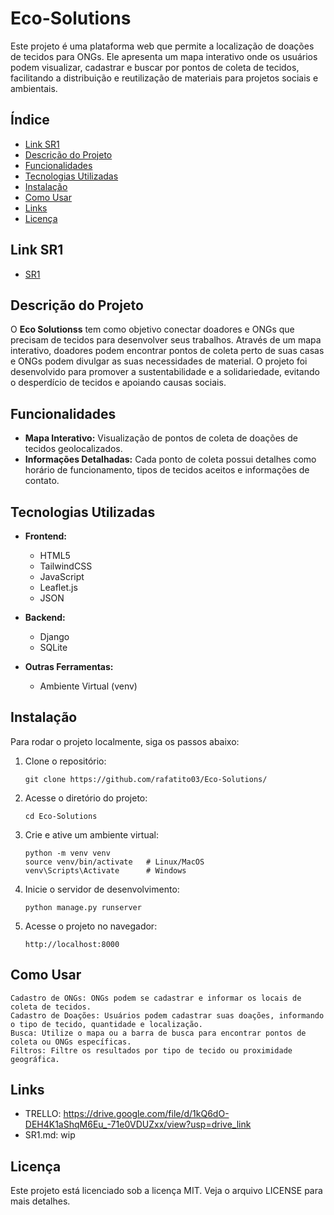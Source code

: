 # Eco-Solutions

Este projeto é uma plataforma web que permite a localização de doações de tecidos para ONGs. Ele apresenta um mapa interativo onde os usuários podem visualizar, cadastrar e buscar por pontos de coleta de tecidos, facilitando a distribuição e reutilização de materiais para projetos sociais e ambientais.

## Índice
- [Link SR1](#link-sr1)
- [Descrição do Projeto](#descrição-do-projeto)
- [Funcionalidades](#funcionalidades)
- [Tecnologias Utilizadas](#tecnologias-utilizadas)
- [Instalação](#instalação)
- [Como Usar](#como-usar)
- [Links](#links)
- [Licença](#licença)

## Link SR1
- [SR1](https://github.com/rafatito03/Eco-Solutions/blob/main/SR1.md)

## Descrição do Projeto

O **Eco Solutionss** tem como objetivo conectar doadores e ONGs que precisam de tecidos para desenvolver seus trabalhos. Através de um mapa interativo, doadores podem encontrar pontos de coleta perto de suas casas e ONGs podem divulgar as suas necessidades de material. O projeto foi desenvolvido para promover a sustentabilidade e a solidariedade, evitando o desperdício de tecidos e apoiando causas sociais.

## Funcionalidades

- **Mapa Interativo:** Visualização de pontos de coleta de doações de tecidos geolocalizados.
- **Informações Detalhadas:** Cada ponto de coleta possui detalhes como horário de funcionamento, tipos de tecidos aceitos e informações de contato.

## Tecnologias Utilizadas

- **Frontend:**
  - HTML5
  - TailwindCSS
  - JavaScript
  - Leaflet.js
  - JSON
  
- **Backend:**
  - Django 
  - SQLite

- **Outras Ferramentas:**
  - Ambiente Virtual (venv)

## Instalação

Para rodar o projeto localmente, siga os passos abaixo:

1. Clone o repositório:

   ```
   git clone https://github.com/rafatito03/Eco-Solutions/
   ```
2. Acesse o diretório do projeto:
   ```
   cd Eco-Solutions
   ```

3. Crie e ative um ambiente virtual:
    ```
    python -m venv venv
    source venv/bin/activate   # Linux/MacOS
    venv\Scripts\Activate      # Windows
    ```

4. Inicie o servidor de desenvolvimento:
    ```
    python manage.py runserver
    ```

5. Acesse o projeto no navegador:
    ```
    http://localhost:8000
    ```

## Como Usar

    Cadastro de ONGs: ONGs podem se cadastrar e informar os locais de coleta de tecidos.
    Cadastro de Doações: Usuários podem cadastrar suas doações, informando o tipo de tecido, quantidade e localização.
    Busca: Utilize o mapa ou a barra de busca para encontrar pontos de coleta ou ONGs específicas.
    Filtros: Filtre os resultados por tipo de tecido ou proximidade geográfica.

## Links

  - TRELLO: https://drive.google.com/file/d/1kQ6dO-DEH4K1aShqM6Eu_-71e0VDUZxx/view?usp=drive_link
  - SR1.md: wip

## Licença
  
Este projeto está licenciado sob a licença MIT. Veja o arquivo LICENSE para mais detalhes.
